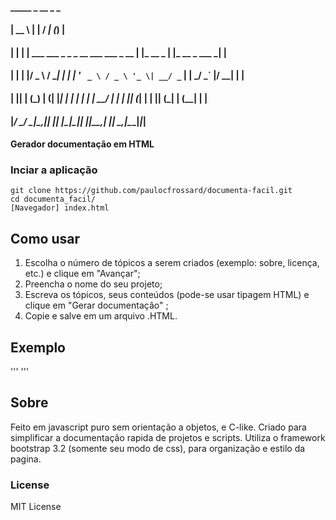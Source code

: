 ####  _____                                        _           __           _ _ 
#### |  __ \                                      | |         / _|         (_) |
#### | |  | | ___   ___ _   _ _ __ ___   ___ _ __ | |_ __ _  | |_ __ _  ___ _| |
#### | |  | |/ _ \ / __| | | | '_ ` _ \ / _ \ '_ \| __/ _` | |  _/ _` |/ __| | |
#### | |__| | (_) | (__| |_| | | | | | |  __/ | | | || (_| | | || (_| | (__| | |
#### |_____/ \___/ \___|\__,_|_| |_| |_|\___|_| |_|\__\__,_| |_| \__,_|\___|_|_|
#### Gerador documentação em HTML

### Inciar a aplicação
```
git clone https://github.com/paulocfrossard/documenta-facil.git
cd documenta_facil/
[Navegador] index.html
```
## Como usar

1. Escolha o número de tópicos a serem criados (exemplo: sobre, licença, etc.) e clique em "Avançar";
2. Preencha o nome do seu projeto; 
3. Escreva os tópicos, seus conteúdos (pode-se usar tipagem HTML) e clique em "Gerar documentação" ;
4. Copie e salve em um arquivo .HTML.

## Exemplo
'''
'''

## Sobre
Feito em javascript puro sem orientação a objetos, e C-like. Criado para simplificar a documentação rapida de projetos e scripts. Utiliza o framework bootstrap 3.2 (somente seu modo de css), para organização e estilo da pagina.

### License
MIT License